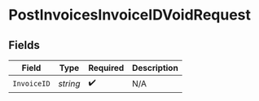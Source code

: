 # PostInvoicesInvoiceIDVoidRequest


## Fields

| Field              | Type               | Required           | Description        |
| ------------------ | ------------------ | ------------------ | ------------------ |
| `InvoiceID`        | *string*           | :heavy_check_mark: | N/A                |